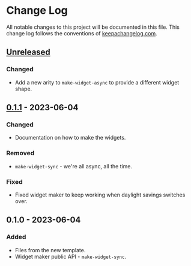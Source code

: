 # Change Log
All notable changes to this project will be documented in this file. This change log follows the conventions of [keepachangelog.com](http://keepachangelog.com/).

## [Unreleased]
### Changed
- Add a new arity to `make-widget-async` to provide a different widget shape.

## [0.1.1] - 2023-06-04
### Changed
- Documentation on how to make the widgets.

### Removed
- `make-widget-sync` - we're all async, all the time.

### Fixed
- Fixed widget maker to keep working when daylight savings switches over.

## 0.1.0 - 2023-06-04
### Added
- Files from the new template.
- Widget maker public API - `make-widget-sync`.

[Unreleased]: https://sourcehost.site/your-name/clojure-exercises/compare/0.1.1...HEAD
[0.1.1]: https://sourcehost.site/your-name/clojure-exercises/compare/0.1.0...0.1.1
